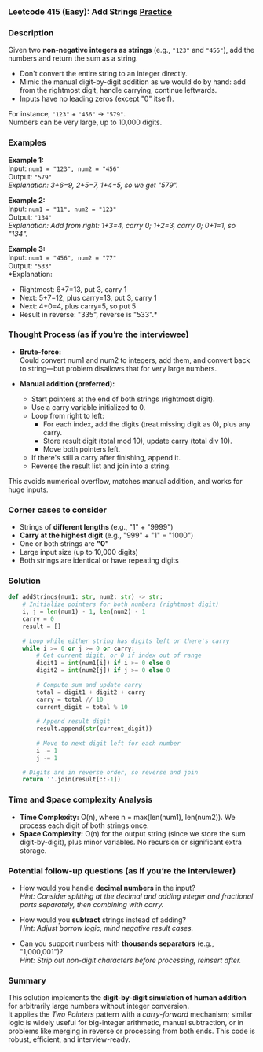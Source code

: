 ### Leetcode 415 (Easy): Add Strings [Practice](https://leetcode.com/problems/add-strings)

### Description  
Given two **non-negative integers as strings** (e.g., `"123"` and `"456"`), add the numbers and return the sum as a string.  
- Don't convert the entire string to an integer directly.  
- Mimic the manual digit-by-digit addition as we would do by hand: add from the rightmost digit, handle carrying, continue leftwards.  
- Inputs have no leading zeros (except "0" itself).

For instance, `"123"` + `"456"` → `"579"`.  
Numbers can be very large, up to 10,000 digits.

### Examples  

**Example 1:**  
Input: `num1 = "123", num2 = "456"`  
Output: `"579"`  
*Explanation: 3+6=9, 2+5=7, 1+4=5, so we get "579".*

**Example 2:**  
Input: `num1 = "11", num2 = "123"`  
Output: `"134"`  
*Explanation: Add from right: 1+3=4, carry 0; 1+2=3, carry 0; 0+1=1, so "134".*

**Example 3:**  
Input: `num1 = "456", num2 = "77"`  
Output: `"533"`  
*Explanation:  
   - Rightmost: 6+7=13, put 3, carry 1  
   - Next: 5+7=12, plus carry=13, put 3, carry 1  
   - Next: 4+0=4, plus carry=5, so put 5  
   - Result in reverse: "335", reverse is "533".*

### Thought Process (as if you’re the interviewee)  
- **Brute-force:**  
  Could convert num1 and num2 to integers, add them, and convert back to string—but problem disallows that for very large numbers.

- **Manual addition (preferred):**  
  - Start pointers at the end of both strings (rightmost digit).
  - Use a carry variable initialized to 0.
  - Loop from right to left:
    - For each index, add the digits (treat missing digit as 0), plus any carry.
    - Store result digit (total mod 10), update carry (total div 10).
    - Move both pointers left.
  - If there's still a carry after finishing, append it.
  - Reverse the result list and join into a string.

This avoids numerical overflow, matches manual addition, and works for huge inputs.

### Corner cases to consider  
- Strings of **different lengths** (e.g., "1" + "9999")
- **Carry at the highest digit** (e.g., "999" + "1" = "1000")
- One or both strings are **"0"**
- Large input size (up to 10,000 digits)
- Both strings are identical or have repeating digits

### Solution

```python
def addStrings(num1: str, num2: str) -> str:
    # Initialize pointers for both numbers (rightmost digit)
    i, j = len(num1) - 1, len(num2) - 1
    carry = 0
    result = []
    
    # Loop while either string has digits left or there's carry
    while i >= 0 or j >= 0 or carry:
        # Get current digit, or 0 if index out of range
        digit1 = int(num1[i]) if i >= 0 else 0
        digit2 = int(num2[j]) if j >= 0 else 0
        
        # Compute sum and update carry
        total = digit1 + digit2 + carry
        carry = total // 10
        current_digit = total % 10
        
        # Append result digit
        result.append(str(current_digit))
        
        # Move to next digit left for each number
        i -= 1
        j -= 1

    # Digits are in reverse order, so reverse and join
    return ''.join(result[::-1])
```

### Time and Space complexity Analysis  

- **Time Complexity:** O(n), where n = max(len(num1), len(num2)). We process each digit of both strings once.
- **Space Complexity:** O(n) for the output string (since we store the sum digit-by-digit), plus minor variables. No recursion or significant extra storage.

### Potential follow-up questions (as if you’re the interviewer)  

- How would you handle **decimal numbers** in the input?  
  *Hint: Consider splitting at the decimal and adding integer and fractional parts separately, then combining with carry.*

- How would you **subtract** strings instead of adding?  
  *Hint: Adjust borrow logic, mind negative result cases.*

- Can you support numbers with **thousands separators** (e.g., "1,000,001")?  
  *Hint: Strip out non-digit characters before processing, reinsert after.*

### Summary
This solution implements the **digit-by-digit simulation of human addition** for arbitrarily large numbers without integer conversion.  
It applies the *Two Pointers* pattern with a *carry-forward* mechanism; similar logic is widely useful for big-integer arithmetic, manual subtraction, or in problems like merging in reverse or processing from both ends. This code is robust, efficient, and interview-ready.
